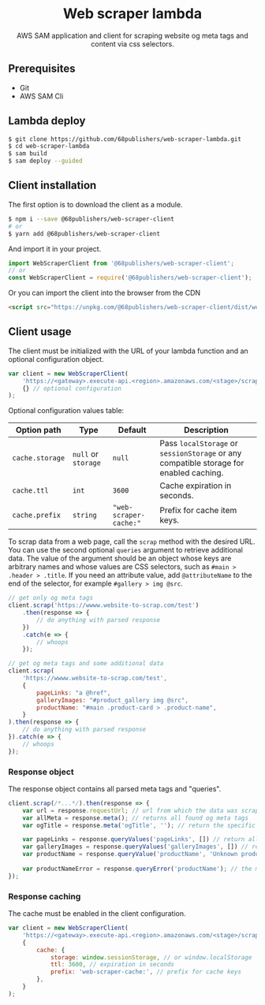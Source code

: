 <h1 align="center">Web scraper lambda</h1>

<p align="center">AWS SAM application and client for scraping website og meta tags and content via css selectors.</p>

## Prerequisites

* Git
* AWS SAM Cli

## Lambda deploy

```sh
$ git clone https://github.com/68publishers/web-scraper-lambda.git
$ cd web-scraper-lambda
$ sam build
$ sam deploy --guided
```

## Client installation

The first option is to download the client as a module.

```sh
$ npm i --save @68publishers/web-scraper-client
# or
$ yarn add @68publishers/web-scraper-client
```

And import it in your project.

```js
import WebScraperClient from '@68publishers/web-scraper-client';
// or
const WebScraperClient = require('@68publishers/web-scraper-client');
```

Or you can import the client into the browser from the CDN

```html
<script src="https://unpkg.com/@68publishers/web-scraper-client/dist/web-scraper-client.min.js"></script>
```

## Client usage

The client must be initialized with the URL of your lambda function and an optional configuration object.

```js
var client = new WebScraperClient(
    'https://<gateway>.execute-api.<region>.amazonaws.com/<stage>/scrap',
    {} // optional configuration
);
```

Optional configuration values table:

| Option path     | Type                | Default                | Description                                                                            |
|-----------------|---------------------|------------------------|----------------------------------------------------------------------------------------|
| `cache.storage` | `null` or `storage` | `null`                 | Pass `localStorage` or `sessionStorage` or any compatible storage for enabled caching. |
| `cache.ttl`     | `int`               | `3600`                 | Cache expiration in seconds.                                                           |
| `cache.prefix`  | `string`            | `"web-scraper-cache:"` | Prefix for cache item keys.                                                            |

To scrap data from a web page, call the `scrap` method with the desired URL. You can use the second optional `queries` argument to retrieve additional data.
The value of the argument should be an object whose keys are arbitrary names and whose values are CSS selectors, such as `#main > .header > .title`.
If you need an attribute value, add `@attributeName` to the end of the selector, for example `#gallery > img @src`.

```js
// get only og meta tags
client.scrap('https://wwww.website-to-scrap.com/test')
    .then(response => {
        // do anything with parsed response
    })
    .catch(e => {
        // whoops
    });

// get og meta tags and some additional data
client.scrap(
    'https://wwww.website-to-scrap.com/test',
    {
        pageLinks: "a @href",
        galleryImages: "#product_gallery img @src",
        productName: "#main .product-card > .product-name",
    }
).then(response => {
    // do anything with parsed response
}).catch(e => {
    // whoops
});
```

### Response object

The response object contains all parsed meta tags and "queries".

```js
client.scrap(/*...*/).then(response => {
    var url = response.requestUrl; // url from which the data was scraped
    var allMeta = response.meta(); // returns all found og meta tags
    var ogTitle = response.meta('ogTitle', ''); // return the specific meta tag, the second argument is the default value

    var pageLinks = response.queryValues('pageLinks', []) // return all found page links
    var galleryImages = response.queryValues('galleryImages', []) // return all gallery images
    var productName = response.queryValue('productName', 'Unknown product'); // the method `queryValue` returns the first value in an array
    
    var productNameError = response.queryError('productName'); // the method `queryError` returns an error message (for example if passed css selector is invalid) or false
});
```

### Response caching

The cache must be enabled in the client configuration.

```js
var client = new WebScraperClient(
    'https://<gateway>.execute-api.<region>.amazonaws.com/<stage>/scrap',
    {
        cache: {
            storage: window.sessionStorage, // or window.localStorage
            ttl: 3600, // expiration in seconds
            prefix: 'web-scraper-cache:', // prefix for cache keys
        },
    }
);
```
